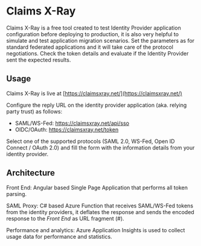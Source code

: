 # Claims X-Ray
Claims X-Ray is a free tool created to test Identity Provider application configuration before deploying to production, it is also very helpful to simulate and test application migration scenarios. Set the parameters as for standard federated applications and it will take care of the protocol negotiations. Check the token details and evaluate if the Identity Provider sent the expected results.


## Usage

Claims X-Ray is live at [https://claimsxray.net/](https://claimsxray.net/)

Configure the reply URL on the identity provider application (aka. relying party trust) as follows:
- SAML/WS-Fed: https://claimsxray.net/api/sso
- OIDC/OAuth: https://claimsxray.net/token

Select one of the supported protocols (SAML 2.0, WS-Fed, Open ID Connect / OAuth 2.0) and fill the form with the information details from your identity provider.  


## Architecture

Front End: Angular based Single Page Application that performs all token parsing. 

SAML Proxy: C# based Azure Function that receives SAML/WS-Fed tokens from the identity providers, it deflates the response and sends the encoded response to the *Front End* as URL fragment (#).

Performance and analytics: Azure Application Insights is used to collect usage data for performance and statistics. 
